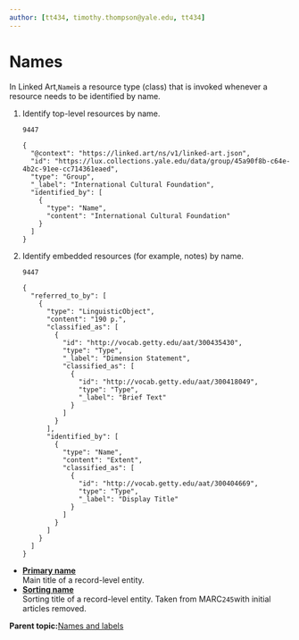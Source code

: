 ```yaml
---
author: [tt434, timothy.thompson@yale.edu, tt434]
---
```


# Names

In Linked Art,`Name`is a resource type \(class\) that is invoked whenever a resource needs to be identified by name.

1.  Identify top-level resources by name.

    `9447`

    ```
    {
      "@context": "https://linked.art/ns/v1/linked-art.json",
      "id": "https://lux.collections.yale.edu/data/group/45a90f8b-c64e-4b2c-91ee-cc714361eaed",
      "type": "Group",
      "_label": "International Cultural Foundation",
      "identified_by": [
        {
          "type": "Name",
          "content": "International Cultural Foundation"
        }
      ]
    }
    ```

2.  Identify embedded resources \(for example, notes\) by name.

    `9447`

    ```
    {
      "referred_to_by": [
        {
          "type": "LinguisticObject",
          "content": "190 p.",
          "classified_as": [
            {
              "id": "http://vocab.getty.edu/aat/300435430",
              "type": "Type",
              "_label": "Dimension Statement",
              "classified_as": [
                {
                  "id": "http://vocab.getty.edu/aat/300418049",
                  "type": "Type",
                  "_label": "Brief Text"
                }
              ]
            }
          ],
          "identified_by": [
            {
              "type": "Name",
              "content": "Extent",
              "classified_as": [
                {
                  "id": "http://vocab.getty.edu/aat/300404669",
                  "type": "Type",
                  "_label": "Display Title"
                }
              ]
            }
          ]
        }
      ]
    }
    ```


-   **[Primary name](../../tasks/names-and-labels/primary_name.md)**  
Main title of a record-level entity.
-   **[Sorting name](../../tasks/names-and-labels/sorting_name.md)**  
Sorting title of a record-level entity. Taken from MARC`245`with initial articles removed.

**Parent topic:**[Names and labels](../../concepts/names_and_labels.md)

